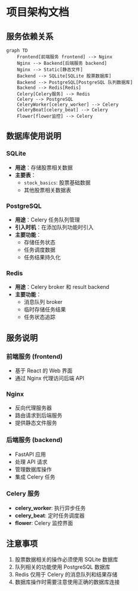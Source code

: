 # 项目架构文档

## 服务依赖关系

```mermaid
graph TD
    Frontend[前端服务 frontend] --> Nginx
    Nginx --> Backend[后端服务 backend]
    Nginx --> Static[静态文件]
    Backend --> SQLite[SQLite 股票数据库]
    Backend --> PostgreSQL[PostgreSQL 队列数据库]
    Backend --> Redis[Redis]
    Celery[Celery服务] --> Redis
    Celery --> PostgreSQL
    CeleryWorker[celery_worker] --> Celery
    CeleryBeat[celery_beat] --> Celery
    Flower[flower监控] --> Celery
```

## 数据库使用说明

### SQLite
- **用途**：存储股票相关数据
- **主要表**：
  - `stock_basics`: 股票基础数据
  - 其他股票相关数据表

### PostgreSQL
- **用途**：Celery 任务队列管理
- **引入时机**：在添加队列功能时引入
- **主要功能**：
  - 存储任务状态
  - 任务调度数据
  - 任务结果持久化

### Redis
- **用途**：Celery broker 和 result backend
- **主要功能**：
  - 消息队列 broker
  - 临时存储任务结果
  - 任务状态追踪

## 服务说明

### 前端服务 (frontend)
- 基于 React 的 Web 界面
- 通过 Nginx 代理访问后端 API

### Nginx
- 反向代理服务器
- 路由请求到后端服务
- 提供静态文件服务

### 后端服务 (backend)
- FastAPI 应用
- 处理 API 请求
- 管理数据库操作
- 集成 Celery 任务

### Celery 服务
- **celery_worker**: 执行异步任务
- **celery_beat**: 定时任务调度器
- **flower**: Celery 监控界面

## 注意事项
1. 股票数据相关的操作必须使用 SQLite 数据库
2. 队列相关的功能使用 PostgreSQL 数据库
3. Redis 仅用于 Celery 的消息队列和结果存储
4. 数据库操作时需要注意使用正确的数据库连接 